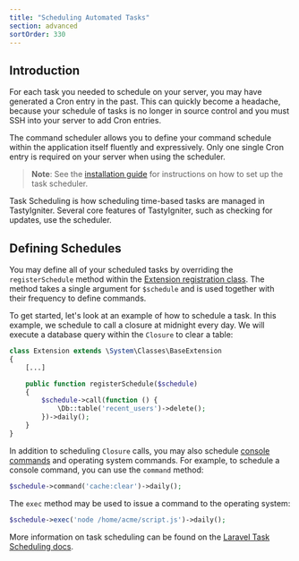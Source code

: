 ```yaml
---
title: "Scheduling Automated Tasks"
section: advanced
sortOrder: 330
---
```


## Introduction

For each task you needed to schedule on your server, you may have generated a Cron entry in the past. This can quickly become a headache, because your schedule of tasks is no longer in source control and you must SSH into your server to add Cron entries. 

The command scheduler allows you to define your command schedule within the application itself fluently and expressively. Only one single Cron entry is required on your server when using the scheduler. 

> **Note**: See the [installation guide](../installation) for instructions on how to set up the task scheduler.

Task Scheduling is how scheduling time-based tasks are managed in TastyIgniter. Several core features of TastyIgniter, such as checking for updates, use the scheduler. 

## Defining Schedules

You may define all of your scheduled tasks by overriding the `registerSchedule` method within the [Extension registration class](../extend/extensions#registration). The method takes a single argument for `$schedule` and is used together with their frequency to define commands. 

To get started, let's look at an example of how to schedule a task. In this example, we schedule to call a closure at midnight every day. We will execute a database query within the `Closure` to clear a table: 

```php
class Extension extends \System\Classes\BaseExtension
{
    [...]

    public function registerSchedule($schedule)
    {
        $schedule->call(function () {
            \Db::table('recent_users')->delete();
        })->daily();
    }
}
```

In addition to scheduling `Closure` calls, you may also schedule [console commands](https://laravel.com/docs/artisan) and operating system commands. For example, to schedule a console command, you can use the `command` method: 

```php
$schedule->command('cache:clear')->daily();
```

The `exec` method may be used to issue a command to the operating system:

```php
$schedule->exec('node /home/acme/script.js')->daily();
```

More information on task scheduling can be found on the [Laravel Task Scheduling docs](https://laravel.com/docs/scheduling).